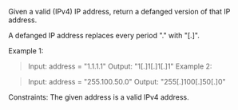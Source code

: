 Given a valid (IPv4) IP address, return a defanged version of that IP address.

A defanged IP address replaces every period "." with "[.]".

Example 1:

>Input: address = "1.1.1.1"
Output: "1[.]1[.]1[.]1"
Example 2:

>Input: address = "255.100.50.0"
Output: "255[.]100[.]50[.]0"

Constraints:
The given address is a valid IPv4 address.